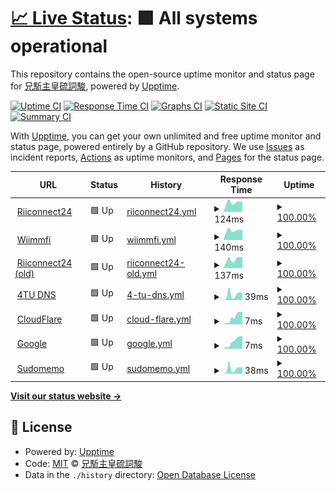 # [📈 Live Status](https://Exorcism0666.github.io/uptime): <!--live status--> **🟩 All systems operational**

This repository contains the open-source uptime monitor and status page for [兄駈主皇硫詞駿](https://Exorcism0666.github.io/uptime), powered by [Upptime](https://github.com/upptime/upptime).

[![Uptime CI](https://github.com/Exorcism0666/uptime/workflows/Uptime%20CI/badge.svg)](https://github.com/Exorcism0666/uptime/actions?query=workflow%3A%22Uptime+CI%22)
[![Response Time CI](https://github.com/Exorcism0666/uptime/workflows/Response%20Time%20CI/badge.svg)](https://github.com/Exorcism0666/uptime/actions?query=workflow%3A%22Response+Time+CI%22)
[![Graphs CI](https://github.com/Exorcism0666/uptime/workflows/Graphs%20CI/badge.svg)](https://github.com/Exorcism0666/uptime/actions?query=workflow%3A%22Graphs+CI%22)
[![Static Site CI](https://github.com/Exorcism0666/uptime/workflows/Static%20Site%20CI/badge.svg)](https://github.com/Exorcism0666/uptime/actions?query=workflow%3A%22Static+Site+CI%22)
[![Summary CI](https://github.com/Exorcism0666/uptime/workflows/Summary%20CI/badge.svg)](https://github.com/Exorcism0666/uptime/actions?query=workflow%3A%22Summary+CI%22)

With [Upptime](https://upptime.js.org), you can get your own unlimited and free uptime monitor and status page, powered entirely by a GitHub repository. We use [Issues](https://github.com/Exorcism0666/uptime/issues) as incident reports, [Actions](https://github.com/Exorcism0666/uptime/actions) as uptime monitors, and [Pages](https://Exorcism0666.github.io/uptime) for the status page.

<!--start: status pages-->
<!-- This summary is generated by Upptime (https://github.com/upptime/upptime) -->
<!-- Do not edit this manually, your changes will be overwritten -->
<!-- prettier-ignore -->
| URL | Status | History | Response Time | Uptime |
| --- | ------ | ------- | ------------- | ------ |
| <img alt="" src="https://favicons.githubusercontent.com/null" height="13"> [Riiconnect24](167.86.108.126) | 🟩 Up | [riiconnect24.yml](https://github.com/Exorcism0666/UpTime/commits/HEAD/history/riiconnect24.yml) | <details><summary><img alt="Response time graph" src="./graphs/riiconnect24/response-time-week.png" height="20"> 124ms</summary><br><a href="https://exorcism0666.github.io/UpTime/history/riiconnect24"><img alt="Response time 123" src="https://img.shields.io/endpoint?url=https%3A%2F%2Fraw.githubusercontent.com%2FExorcism0666%2FUpTime%2FHEAD%2Fapi%2Friiconnect24%2Fresponse-time.json"></a><br><a href="https://exorcism0666.github.io/UpTime/history/riiconnect24"><img alt="24-hour response time 127" src="https://img.shields.io/endpoint?url=https%3A%2F%2Fraw.githubusercontent.com%2FExorcism0666%2FUpTime%2FHEAD%2Fapi%2Friiconnect24%2Fresponse-time-day.json"></a><br><a href="https://exorcism0666.github.io/UpTime/history/riiconnect24"><img alt="7-day response time 124" src="https://img.shields.io/endpoint?url=https%3A%2F%2Fraw.githubusercontent.com%2FExorcism0666%2FUpTime%2FHEAD%2Fapi%2Friiconnect24%2Fresponse-time-week.json"></a><br><a href="https://exorcism0666.github.io/UpTime/history/riiconnect24"><img alt="30-day response time 123" src="https://img.shields.io/endpoint?url=https%3A%2F%2Fraw.githubusercontent.com%2FExorcism0666%2FUpTime%2FHEAD%2Fapi%2Friiconnect24%2Fresponse-time-month.json"></a><br><a href="https://exorcism0666.github.io/UpTime/history/riiconnect24"><img alt="1-year response time 123" src="https://img.shields.io/endpoint?url=https%3A%2F%2Fraw.githubusercontent.com%2FExorcism0666%2FUpTime%2FHEAD%2Fapi%2Friiconnect24%2Fresponse-time-year.json"></a></details> | <details><summary><a href="https://exorcism0666.github.io/UpTime/history/riiconnect24">100.00%</a></summary><a href="https://exorcism0666.github.io/UpTime/history/riiconnect24"><img alt="All-time uptime 100.00%" src="https://img.shields.io/endpoint?url=https%3A%2F%2Fraw.githubusercontent.com%2FExorcism0666%2FUpTime%2FHEAD%2Fapi%2Friiconnect24%2Fuptime.json"></a><br><a href="https://exorcism0666.github.io/UpTime/history/riiconnect24"><img alt="24-hour uptime 100.00%" src="https://img.shields.io/endpoint?url=https%3A%2F%2Fraw.githubusercontent.com%2FExorcism0666%2FUpTime%2FHEAD%2Fapi%2Friiconnect24%2Fuptime-day.json"></a><br><a href="https://exorcism0666.github.io/UpTime/history/riiconnect24"><img alt="7-day uptime 100.00%" src="https://img.shields.io/endpoint?url=https%3A%2F%2Fraw.githubusercontent.com%2FExorcism0666%2FUpTime%2FHEAD%2Fapi%2Friiconnect24%2Fuptime-week.json"></a><br><a href="https://exorcism0666.github.io/UpTime/history/riiconnect24"><img alt="30-day uptime 100.00%" src="https://img.shields.io/endpoint?url=https%3A%2F%2Fraw.githubusercontent.com%2FExorcism0666%2FUpTime%2FHEAD%2Fapi%2Friiconnect24%2Fuptime-month.json"></a><br><a href="https://exorcism0666.github.io/UpTime/history/riiconnect24"><img alt="1-year uptime 100.00%" src="https://img.shields.io/endpoint?url=https%3A%2F%2Fraw.githubusercontent.com%2FExorcism0666%2FUpTime%2FHEAD%2Fapi%2Friiconnect24%2Fuptime-year.json"></a></details>
| <img alt="" src="https://favicons.githubusercontent.com/null" height="13"> [Wiimmfi](95.217.77.181) | 🟩 Up | [wiimmfi.yml](https://github.com/Exorcism0666/UpTime/commits/HEAD/history/wiimmfi.yml) | <details><summary><img alt="Response time graph" src="./graphs/wiimmfi/response-time-week.png" height="20"> 140ms</summary><br><a href="https://exorcism0666.github.io/UpTime/history/wiimmfi"><img alt="Response time 143" src="https://img.shields.io/endpoint?url=https%3A%2F%2Fraw.githubusercontent.com%2FExorcism0666%2FUpTime%2FHEAD%2Fapi%2Fwiimmfi%2Fresponse-time.json"></a><br><a href="https://exorcism0666.github.io/UpTime/history/wiimmfi"><img alt="24-hour response time 141" src="https://img.shields.io/endpoint?url=https%3A%2F%2Fraw.githubusercontent.com%2FExorcism0666%2FUpTime%2FHEAD%2Fapi%2Fwiimmfi%2Fresponse-time-day.json"></a><br><a href="https://exorcism0666.github.io/UpTime/history/wiimmfi"><img alt="7-day response time 140" src="https://img.shields.io/endpoint?url=https%3A%2F%2Fraw.githubusercontent.com%2FExorcism0666%2FUpTime%2FHEAD%2Fapi%2Fwiimmfi%2Fresponse-time-week.json"></a><br><a href="https://exorcism0666.github.io/UpTime/history/wiimmfi"><img alt="30-day response time 143" src="https://img.shields.io/endpoint?url=https%3A%2F%2Fraw.githubusercontent.com%2FExorcism0666%2FUpTime%2FHEAD%2Fapi%2Fwiimmfi%2Fresponse-time-month.json"></a><br><a href="https://exorcism0666.github.io/UpTime/history/wiimmfi"><img alt="1-year response time 143" src="https://img.shields.io/endpoint?url=https%3A%2F%2Fraw.githubusercontent.com%2FExorcism0666%2FUpTime%2FHEAD%2Fapi%2Fwiimmfi%2Fresponse-time-year.json"></a></details> | <details><summary><a href="https://exorcism0666.github.io/UpTime/history/wiimmfi">100.00%</a></summary><a href="https://exorcism0666.github.io/UpTime/history/wiimmfi"><img alt="All-time uptime 100.00%" src="https://img.shields.io/endpoint?url=https%3A%2F%2Fraw.githubusercontent.com%2FExorcism0666%2FUpTime%2FHEAD%2Fapi%2Fwiimmfi%2Fuptime.json"></a><br><a href="https://exorcism0666.github.io/UpTime/history/wiimmfi"><img alt="24-hour uptime 100.00%" src="https://img.shields.io/endpoint?url=https%3A%2F%2Fraw.githubusercontent.com%2FExorcism0666%2FUpTime%2FHEAD%2Fapi%2Fwiimmfi%2Fuptime-day.json"></a><br><a href="https://exorcism0666.github.io/UpTime/history/wiimmfi"><img alt="7-day uptime 100.00%" src="https://img.shields.io/endpoint?url=https%3A%2F%2Fraw.githubusercontent.com%2FExorcism0666%2FUpTime%2FHEAD%2Fapi%2Fwiimmfi%2Fuptime-week.json"></a><br><a href="https://exorcism0666.github.io/UpTime/history/wiimmfi"><img alt="30-day uptime 100.00%" src="https://img.shields.io/endpoint?url=https%3A%2F%2Fraw.githubusercontent.com%2FExorcism0666%2FUpTime%2FHEAD%2Fapi%2Fwiimmfi%2Fuptime-month.json"></a><br><a href="https://exorcism0666.github.io/UpTime/history/wiimmfi"><img alt="1-year uptime 100.00%" src="https://img.shields.io/endpoint?url=https%3A%2F%2Fraw.githubusercontent.com%2FExorcism0666%2FUpTime%2FHEAD%2Fapi%2Fwiimmfi%2Fuptime-year.json"></a></details>
| <img alt="" src="https://favicons.githubusercontent.com/null" height="13"> [Riiconnect24 (old)](164.132.44.106) | 🟩 Up | [riiconnect24-old.yml](https://github.com/Exorcism0666/UpTime/commits/HEAD/history/riiconnect24-old.yml) | <details><summary><img alt="Response time graph" src="./graphs/riiconnect24-old/response-time-week.png" height="20"> 137ms</summary><br><a href="https://exorcism0666.github.io/UpTime/history/riiconnect24-old"><img alt="Response time 122" src="https://img.shields.io/endpoint?url=https%3A%2F%2Fraw.githubusercontent.com%2FExorcism0666%2FUpTime%2FHEAD%2Fapi%2Friiconnect24-old%2Fresponse-time.json"></a><br><a href="https://exorcism0666.github.io/UpTime/history/riiconnect24-old"><img alt="24-hour response time 153" src="https://img.shields.io/endpoint?url=https%3A%2F%2Fraw.githubusercontent.com%2FExorcism0666%2FUpTime%2FHEAD%2Fapi%2Friiconnect24-old%2Fresponse-time-day.json"></a><br><a href="https://exorcism0666.github.io/UpTime/history/riiconnect24-old"><img alt="7-day response time 137" src="https://img.shields.io/endpoint?url=https%3A%2F%2Fraw.githubusercontent.com%2FExorcism0666%2FUpTime%2FHEAD%2Fapi%2Friiconnect24-old%2Fresponse-time-week.json"></a><br><a href="https://exorcism0666.github.io/UpTime/history/riiconnect24-old"><img alt="30-day response time 122" src="https://img.shields.io/endpoint?url=https%3A%2F%2Fraw.githubusercontent.com%2FExorcism0666%2FUpTime%2FHEAD%2Fapi%2Friiconnect24-old%2Fresponse-time-month.json"></a><br><a href="https://exorcism0666.github.io/UpTime/history/riiconnect24-old"><img alt="1-year response time 122" src="https://img.shields.io/endpoint?url=https%3A%2F%2Fraw.githubusercontent.com%2FExorcism0666%2FUpTime%2FHEAD%2Fapi%2Friiconnect24-old%2Fresponse-time-year.json"></a></details> | <details><summary><a href="https://exorcism0666.github.io/UpTime/history/riiconnect24-old">100.00%</a></summary><a href="https://exorcism0666.github.io/UpTime/history/riiconnect24-old"><img alt="All-time uptime 100.00%" src="https://img.shields.io/endpoint?url=https%3A%2F%2Fraw.githubusercontent.com%2FExorcism0666%2FUpTime%2FHEAD%2Fapi%2Friiconnect24-old%2Fuptime.json"></a><br><a href="https://exorcism0666.github.io/UpTime/history/riiconnect24-old"><img alt="24-hour uptime 100.00%" src="https://img.shields.io/endpoint?url=https%3A%2F%2Fraw.githubusercontent.com%2FExorcism0666%2FUpTime%2FHEAD%2Fapi%2Friiconnect24-old%2Fuptime-day.json"></a><br><a href="https://exorcism0666.github.io/UpTime/history/riiconnect24-old"><img alt="7-day uptime 100.00%" src="https://img.shields.io/endpoint?url=https%3A%2F%2Fraw.githubusercontent.com%2FExorcism0666%2FUpTime%2FHEAD%2Fapi%2Friiconnect24-old%2Fuptime-week.json"></a><br><a href="https://exorcism0666.github.io/UpTime/history/riiconnect24-old"><img alt="30-day uptime 100.00%" src="https://img.shields.io/endpoint?url=https%3A%2F%2Fraw.githubusercontent.com%2FExorcism0666%2FUpTime%2FHEAD%2Fapi%2Friiconnect24-old%2Fuptime-month.json"></a><br><a href="https://exorcism0666.github.io/UpTime/history/riiconnect24-old"><img alt="1-year uptime 100.00%" src="https://img.shields.io/endpoint?url=https%3A%2F%2Fraw.githubusercontent.com%2FExorcism0666%2FUpTime%2FHEAD%2Fapi%2Friiconnect24-old%2Fuptime-year.json"></a></details>
| <img alt="" src="https://favicons.githubusercontent.com/null" height="13"> [4TU DNS](45.55.142.122) | 🟩 Up | [4-tu-dns.yml](https://github.com/Exorcism0666/UpTime/commits/HEAD/history/4-tu-dns.yml) | <details><summary><img alt="Response time graph" src="./graphs/4-tu-dns/response-time-week.png" height="20"> 39ms</summary><br><a href="https://exorcism0666.github.io/UpTime/history/4-tu-dns"><img alt="Response time 36" src="https://img.shields.io/endpoint?url=https%3A%2F%2Fraw.githubusercontent.com%2FExorcism0666%2FUpTime%2FHEAD%2Fapi%2F4-tu-dns%2Fresponse-time.json"></a><br><a href="https://exorcism0666.github.io/UpTime/history/4-tu-dns"><img alt="24-hour response time 42" src="https://img.shields.io/endpoint?url=https%3A%2F%2Fraw.githubusercontent.com%2FExorcism0666%2FUpTime%2FHEAD%2Fapi%2F4-tu-dns%2Fresponse-time-day.json"></a><br><a href="https://exorcism0666.github.io/UpTime/history/4-tu-dns"><img alt="7-day response time 39" src="https://img.shields.io/endpoint?url=https%3A%2F%2Fraw.githubusercontent.com%2FExorcism0666%2FUpTime%2FHEAD%2Fapi%2F4-tu-dns%2Fresponse-time-week.json"></a><br><a href="https://exorcism0666.github.io/UpTime/history/4-tu-dns"><img alt="30-day response time 36" src="https://img.shields.io/endpoint?url=https%3A%2F%2Fraw.githubusercontent.com%2FExorcism0666%2FUpTime%2FHEAD%2Fapi%2F4-tu-dns%2Fresponse-time-month.json"></a><br><a href="https://exorcism0666.github.io/UpTime/history/4-tu-dns"><img alt="1-year response time 36" src="https://img.shields.io/endpoint?url=https%3A%2F%2Fraw.githubusercontent.com%2FExorcism0666%2FUpTime%2FHEAD%2Fapi%2F4-tu-dns%2Fresponse-time-year.json"></a></details> | <details><summary><a href="https://exorcism0666.github.io/UpTime/history/4-tu-dns">100.00%</a></summary><a href="https://exorcism0666.github.io/UpTime/history/4-tu-dns"><img alt="All-time uptime 100.00%" src="https://img.shields.io/endpoint?url=https%3A%2F%2Fraw.githubusercontent.com%2FExorcism0666%2FUpTime%2FHEAD%2Fapi%2F4-tu-dns%2Fuptime.json"></a><br><a href="https://exorcism0666.github.io/UpTime/history/4-tu-dns"><img alt="24-hour uptime 100.00%" src="https://img.shields.io/endpoint?url=https%3A%2F%2Fraw.githubusercontent.com%2FExorcism0666%2FUpTime%2FHEAD%2Fapi%2F4-tu-dns%2Fuptime-day.json"></a><br><a href="https://exorcism0666.github.io/UpTime/history/4-tu-dns"><img alt="7-day uptime 100.00%" src="https://img.shields.io/endpoint?url=https%3A%2F%2Fraw.githubusercontent.com%2FExorcism0666%2FUpTime%2FHEAD%2Fapi%2F4-tu-dns%2Fuptime-week.json"></a><br><a href="https://exorcism0666.github.io/UpTime/history/4-tu-dns"><img alt="30-day uptime 100.00%" src="https://img.shields.io/endpoint?url=https%3A%2F%2Fraw.githubusercontent.com%2FExorcism0666%2FUpTime%2FHEAD%2Fapi%2F4-tu-dns%2Fuptime-month.json"></a><br><a href="https://exorcism0666.github.io/UpTime/history/4-tu-dns"><img alt="1-year uptime 100.00%" src="https://img.shields.io/endpoint?url=https%3A%2F%2Fraw.githubusercontent.com%2FExorcism0666%2FUpTime%2FHEAD%2Fapi%2F4-tu-dns%2Fuptime-year.json"></a></details>
| <img alt="" src="https://favicons.githubusercontent.com/null" height="13"> [CloudFlare](1.1.1.1) | 🟩 Up | [cloud-flare.yml](https://github.com/Exorcism0666/UpTime/commits/HEAD/history/cloud-flare.yml) | <details><summary><img alt="Response time graph" src="./graphs/cloud-flare/response-time-week.png" height="20"> 7ms</summary><br><a href="https://exorcism0666.github.io/UpTime/history/cloud-flare"><img alt="Response time 6" src="https://img.shields.io/endpoint?url=https%3A%2F%2Fraw.githubusercontent.com%2FExorcism0666%2FUpTime%2FHEAD%2Fapi%2Fcloud-flare%2Fresponse-time.json"></a><br><a href="https://exorcism0666.github.io/UpTime/history/cloud-flare"><img alt="24-hour response time 9" src="https://img.shields.io/endpoint?url=https%3A%2F%2Fraw.githubusercontent.com%2FExorcism0666%2FUpTime%2FHEAD%2Fapi%2Fcloud-flare%2Fresponse-time-day.json"></a><br><a href="https://exorcism0666.github.io/UpTime/history/cloud-flare"><img alt="7-day response time 7" src="https://img.shields.io/endpoint?url=https%3A%2F%2Fraw.githubusercontent.com%2FExorcism0666%2FUpTime%2FHEAD%2Fapi%2Fcloud-flare%2Fresponse-time-week.json"></a><br><a href="https://exorcism0666.github.io/UpTime/history/cloud-flare"><img alt="30-day response time 6" src="https://img.shields.io/endpoint?url=https%3A%2F%2Fraw.githubusercontent.com%2FExorcism0666%2FUpTime%2FHEAD%2Fapi%2Fcloud-flare%2Fresponse-time-month.json"></a><br><a href="https://exorcism0666.github.io/UpTime/history/cloud-flare"><img alt="1-year response time 6" src="https://img.shields.io/endpoint?url=https%3A%2F%2Fraw.githubusercontent.com%2FExorcism0666%2FUpTime%2FHEAD%2Fapi%2Fcloud-flare%2Fresponse-time-year.json"></a></details> | <details><summary><a href="https://exorcism0666.github.io/UpTime/history/cloud-flare">100.00%</a></summary><a href="https://exorcism0666.github.io/UpTime/history/cloud-flare"><img alt="All-time uptime 100.00%" src="https://img.shields.io/endpoint?url=https%3A%2F%2Fraw.githubusercontent.com%2FExorcism0666%2FUpTime%2FHEAD%2Fapi%2Fcloud-flare%2Fuptime.json"></a><br><a href="https://exorcism0666.github.io/UpTime/history/cloud-flare"><img alt="24-hour uptime 100.00%" src="https://img.shields.io/endpoint?url=https%3A%2F%2Fraw.githubusercontent.com%2FExorcism0666%2FUpTime%2FHEAD%2Fapi%2Fcloud-flare%2Fuptime-day.json"></a><br><a href="https://exorcism0666.github.io/UpTime/history/cloud-flare"><img alt="7-day uptime 100.00%" src="https://img.shields.io/endpoint?url=https%3A%2F%2Fraw.githubusercontent.com%2FExorcism0666%2FUpTime%2FHEAD%2Fapi%2Fcloud-flare%2Fuptime-week.json"></a><br><a href="https://exorcism0666.github.io/UpTime/history/cloud-flare"><img alt="30-day uptime 100.00%" src="https://img.shields.io/endpoint?url=https%3A%2F%2Fraw.githubusercontent.com%2FExorcism0666%2FUpTime%2FHEAD%2Fapi%2Fcloud-flare%2Fuptime-month.json"></a><br><a href="https://exorcism0666.github.io/UpTime/history/cloud-flare"><img alt="1-year uptime 100.00%" src="https://img.shields.io/endpoint?url=https%3A%2F%2Fraw.githubusercontent.com%2FExorcism0666%2FUpTime%2FHEAD%2Fapi%2Fcloud-flare%2Fuptime-year.json"></a></details>
| <img alt="" src="https://favicons.githubusercontent.com/null" height="13"> [Google](8.8.8.8) | 🟩 Up | [google.yml](https://github.com/Exorcism0666/UpTime/commits/HEAD/history/google.yml) | <details><summary><img alt="Response time graph" src="./graphs/google/response-time-week.png" height="20"> 7ms</summary><br><a href="https://exorcism0666.github.io/UpTime/history/google"><img alt="Response time 5" src="https://img.shields.io/endpoint?url=https%3A%2F%2Fraw.githubusercontent.com%2FExorcism0666%2FUpTime%2FHEAD%2Fapi%2Fgoogle%2Fresponse-time.json"></a><br><a href="https://exorcism0666.github.io/UpTime/history/google"><img alt="24-hour response time 9" src="https://img.shields.io/endpoint?url=https%3A%2F%2Fraw.githubusercontent.com%2FExorcism0666%2FUpTime%2FHEAD%2Fapi%2Fgoogle%2Fresponse-time-day.json"></a><br><a href="https://exorcism0666.github.io/UpTime/history/google"><img alt="7-day response time 7" src="https://img.shields.io/endpoint?url=https%3A%2F%2Fraw.githubusercontent.com%2FExorcism0666%2FUpTime%2FHEAD%2Fapi%2Fgoogle%2Fresponse-time-week.json"></a><br><a href="https://exorcism0666.github.io/UpTime/history/google"><img alt="30-day response time 5" src="https://img.shields.io/endpoint?url=https%3A%2F%2Fraw.githubusercontent.com%2FExorcism0666%2FUpTime%2FHEAD%2Fapi%2Fgoogle%2Fresponse-time-month.json"></a><br><a href="https://exorcism0666.github.io/UpTime/history/google"><img alt="1-year response time 5" src="https://img.shields.io/endpoint?url=https%3A%2F%2Fraw.githubusercontent.com%2FExorcism0666%2FUpTime%2FHEAD%2Fapi%2Fgoogle%2Fresponse-time-year.json"></a></details> | <details><summary><a href="https://exorcism0666.github.io/UpTime/history/google">100.00%</a></summary><a href="https://exorcism0666.github.io/UpTime/history/google"><img alt="All-time uptime 100.00%" src="https://img.shields.io/endpoint?url=https%3A%2F%2Fraw.githubusercontent.com%2FExorcism0666%2FUpTime%2FHEAD%2Fapi%2Fgoogle%2Fuptime.json"></a><br><a href="https://exorcism0666.github.io/UpTime/history/google"><img alt="24-hour uptime 100.00%" src="https://img.shields.io/endpoint?url=https%3A%2F%2Fraw.githubusercontent.com%2FExorcism0666%2FUpTime%2FHEAD%2Fapi%2Fgoogle%2Fuptime-day.json"></a><br><a href="https://exorcism0666.github.io/UpTime/history/google"><img alt="7-day uptime 100.00%" src="https://img.shields.io/endpoint?url=https%3A%2F%2Fraw.githubusercontent.com%2FExorcism0666%2FUpTime%2FHEAD%2Fapi%2Fgoogle%2Fuptime-week.json"></a><br><a href="https://exorcism0666.github.io/UpTime/history/google"><img alt="30-day uptime 100.00%" src="https://img.shields.io/endpoint?url=https%3A%2F%2Fraw.githubusercontent.com%2FExorcism0666%2FUpTime%2FHEAD%2Fapi%2Fgoogle%2Fuptime-month.json"></a><br><a href="https://exorcism0666.github.io/UpTime/history/google"><img alt="1-year uptime 100.00%" src="https://img.shields.io/endpoint?url=https%3A%2F%2Fraw.githubusercontent.com%2FExorcism0666%2FUpTime%2FHEAD%2Fapi%2Fgoogle%2Fuptime-year.json"></a></details>
| <img alt="" src="https://favicons.githubusercontent.com/null" height="13"> [Sudomemo](104.248.000.110) | 🟩 Up | [sudomemo.yml](https://github.com/Exorcism0666/UpTime/commits/HEAD/history/sudomemo.yml) | <details><summary><img alt="Response time graph" src="./graphs/sudomemo/response-time-week.png" height="20"> 38ms</summary><br><a href="https://exorcism0666.github.io/UpTime/history/sudomemo"><img alt="Response time 29" src="https://img.shields.io/endpoint?url=https%3A%2F%2Fraw.githubusercontent.com%2FExorcism0666%2FUpTime%2FHEAD%2Fapi%2Fsudomemo%2Fresponse-time.json"></a><br><a href="https://exorcism0666.github.io/UpTime/history/sudomemo"><img alt="24-hour response time 41" src="https://img.shields.io/endpoint?url=https%3A%2F%2Fraw.githubusercontent.com%2FExorcism0666%2FUpTime%2FHEAD%2Fapi%2Fsudomemo%2Fresponse-time-day.json"></a><br><a href="https://exorcism0666.github.io/UpTime/history/sudomemo"><img alt="7-day response time 38" src="https://img.shields.io/endpoint?url=https%3A%2F%2Fraw.githubusercontent.com%2FExorcism0666%2FUpTime%2FHEAD%2Fapi%2Fsudomemo%2Fresponse-time-week.json"></a><br><a href="https://exorcism0666.github.io/UpTime/history/sudomemo"><img alt="30-day response time 29" src="https://img.shields.io/endpoint?url=https%3A%2F%2Fraw.githubusercontent.com%2FExorcism0666%2FUpTime%2FHEAD%2Fapi%2Fsudomemo%2Fresponse-time-month.json"></a><br><a href="https://exorcism0666.github.io/UpTime/history/sudomemo"><img alt="1-year response time 29" src="https://img.shields.io/endpoint?url=https%3A%2F%2Fraw.githubusercontent.com%2FExorcism0666%2FUpTime%2FHEAD%2Fapi%2Fsudomemo%2Fresponse-time-year.json"></a></details> | <details><summary><a href="https://exorcism0666.github.io/UpTime/history/sudomemo">100.00%</a></summary><a href="https://exorcism0666.github.io/UpTime/history/sudomemo"><img alt="All-time uptime 100.00%" src="https://img.shields.io/endpoint?url=https%3A%2F%2Fraw.githubusercontent.com%2FExorcism0666%2FUpTime%2FHEAD%2Fapi%2Fsudomemo%2Fuptime.json"></a><br><a href="https://exorcism0666.github.io/UpTime/history/sudomemo"><img alt="24-hour uptime 100.00%" src="https://img.shields.io/endpoint?url=https%3A%2F%2Fraw.githubusercontent.com%2FExorcism0666%2FUpTime%2FHEAD%2Fapi%2Fsudomemo%2Fuptime-day.json"></a><br><a href="https://exorcism0666.github.io/UpTime/history/sudomemo"><img alt="7-day uptime 100.00%" src="https://img.shields.io/endpoint?url=https%3A%2F%2Fraw.githubusercontent.com%2FExorcism0666%2FUpTime%2FHEAD%2Fapi%2Fsudomemo%2Fuptime-week.json"></a><br><a href="https://exorcism0666.github.io/UpTime/history/sudomemo"><img alt="30-day uptime 100.00%" src="https://img.shields.io/endpoint?url=https%3A%2F%2Fraw.githubusercontent.com%2FExorcism0666%2FUpTime%2FHEAD%2Fapi%2Fsudomemo%2Fuptime-month.json"></a><br><a href="https://exorcism0666.github.io/UpTime/history/sudomemo"><img alt="1-year uptime 100.00%" src="https://img.shields.io/endpoint?url=https%3A%2F%2Fraw.githubusercontent.com%2FExorcism0666%2FUpTime%2FHEAD%2Fapi%2Fsudomemo%2Fuptime-year.json"></a></details>

<!--end: status pages-->

[**Visit our status website →**](https://Exorcism0666.github.io/uptime)

## 📄 License

- Powered by: [Upptime](https://github.com/upptime/upptime)
- Code: [MIT](./LICENSE) © [兄駈主皇硫詞駿](https://Exorcism0666.github.io/uptime)
- Data in the `./history` directory: [Open Database License](https://opendatacommons.org/licenses/odbl/1-0/)
